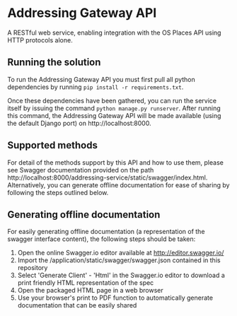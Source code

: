 # Addressing Gateway API

A RESTful web service, enabling integration with the OS Places API using HTTP protocols alone.

## Running the solution
To run the Addressing Gateway API you must first pull all python dependencies by running `pip install -r requirements.txt`.

Once these dependencies have been gathered, you can run the service itself by issuing the command `python manage.py runserver`. After running this command, the Addressing Gateway API will be made available (using the default Django port) on http://localhost:8000.

## Supported methods

For detail of the methods support by this API and how to use them, please see Swagger documentation provided on the path http://localhost:8000/addressing-service/static/swagger/index.html. Alternatively, you can generate offline documentation for ease of sharing by following the steps outlined below.

## Generating offline documentation

For easily generating offline documentation (a representation of the swagger interface content), the following steps should be taken:

1. Open the online Swagger.io editor available at http://editor.swagger.io/
2. Import the /application/static/swagger/swagger.json contained in this repository
3. Select 'Generate Client' - 'Html' in the Swagger.io editor to download a print friendly HTML representation of the spec
4. Open the packaged HTML page in a web browser
5. Use your browser's print to PDF function to automatically generate documentation that can be easily shared